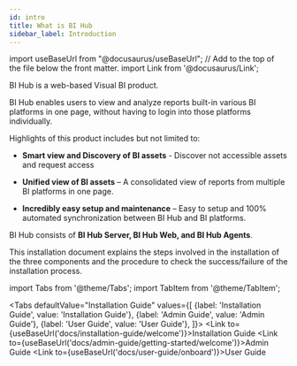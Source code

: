 ```yaml
---
id: intro
title: What is BI Hub
sidebar_label: Introduction
---
```


import useBaseUrl from "@docusaurus/useBaseUrl"; // Add to the top of the file below the front matter.
import Link from '@docusaurus/Link';

BI Hub is a web-based Visual BI product.

BI Hub enables users to view and analyze reports built-in various BI platforms in one page, without having to login into those platforms individually.

Highlights of this product includes but not limited to:

* **Smart view and Discovery of BI assets** - Discover not accessible assets and request access

* **Unified view of BI assets** – A consolidated view of reports from multiple BI platforms in one page.

* **Incredibly easy setup and maintenance** – Easy to setup and 100% automated synchronization between BI Hub and BI platforms.

BI Hub consists of **BI Hub Server, BI Hub Web, and BI Hub Agents**.

This installation document explains the steps involved in the installation of the three components and the procedure to check the success/failure of the installation process.

import Tabs from '@theme/Tabs';
import TabItem from '@theme/TabItem';

<Tabs
  defaultValue="Installation Guide"
  values={[
    {label: 'Installation Guide', value: 'Installation Guide'},
    {label: 'Admin Guide', value: 'Admin Guide'},
    {label: 'User Guide', value: 'User Guide'},
  ]}>
  <TabItem value="Installation Guide"><Link to={useBaseUrl('docs/installation-guide/welcome')}>Installation Guide</Link></TabItem>
  <TabItem value="Admin Guide"><Link to={useBaseUrl('docs/admin-guide/getting-started/welcome')}>Admin Guide</Link></TabItem>
  <TabItem value="User Guide"><Link to={useBaseUrl('docs/user-guide/onboard')}>User Guide</Link></TabItem>
</Tabs>

